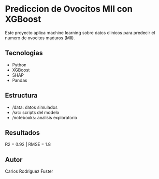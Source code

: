# Prediccion de Ovocitos MII con XGBoost

Este proyecto aplica machine learning sobre datos clinicos para predecir el numero de ovocitos maduros (MII).

## Tecnologias
- Python
- XGBoost
- SHAP
- Pandas

## Estructura
- /data: datos simulados
- /src: scripts del modelo
- /notebooks: analisis exploratorio

## Resultados
R2 = 0.92 | RMSE = 1.8

## Autor
Carlos Rodriguez Fuster

